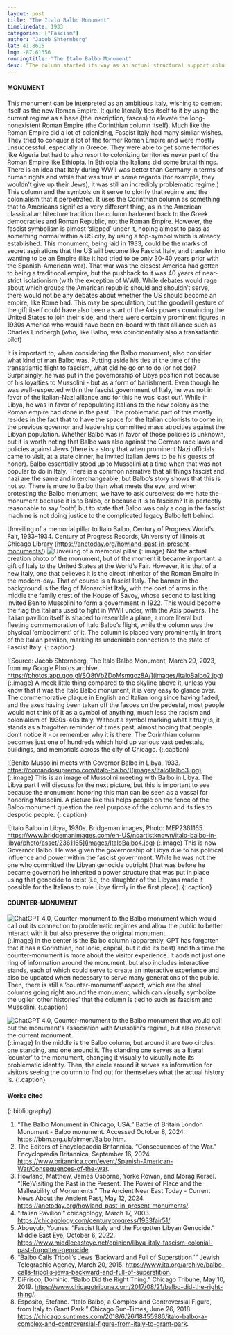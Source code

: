 ```yaml
---
layout: post 
title: "The Italo Balbo Monument" 
timelinedate: 1933 
categories: ["Fascism"] 
author: "Jacob Shternberg" 
lat: 41.8615 
lng: -87.61356 
runningtitle: "The Italo Balbo Monument" 
desc: “The column started its way as an actual structural support column of a building (not known exactly) on the shores of Ostia, one of Ancient Rome’s port cities. Around 2000 years later, in 1933, it was shipped off on a boat to the United States by Fascist Italy to commemorate the flight of Air Marshall Italo Balbo, who led a transatlantic flight in 1933. The base was also added at this time by Italian architects, made from Travertine, a popular stone used widely during the Roman Empire, containing an inscription and 4 bundles of fasces with axes on the sides.” 
---
```


#### MONUMENT
This monument can be interpreted as an ambitious Italy, wishing to cement itself as the new Roman Empire. It quite literally ties itself to it by using the current regime as a base (the inscription, fasces) to elevate the long-nonexistent Roman Empire (the Corinthian column itself). Much like the Roman Empire did a lot of colonizing, Fascist Italy had many similar wishes. They tried to conquer a lot of the former Roman Empire and were mostly unsuccessful, especially in Greece. They were able to get some territories like Algeria but had to also resort to colonizing territories never part of the Roman Empire like Ethiopia. In Ethiopia the Italians did some brutal things. There is an idea that Italy during WWII was better than Germany in terms of human rights and while that was true in some regards (for example, they wouldn’t give up their Jews), it was still an incredibly problematic regime.) This column and the symbols on it serve to glorify that regime and the colonialism that it perpetrated. It uses the Corinthian column as something that to Americans signifies a very different thing, as in the American classical architecture tradition the column harkened back to the Greek democracies and Roman Republic, not the Roman Empire. However, the fascist symbolism is almost ‘slipped’ under it, hoping almost to pass as something normal within a US city, by using a top-symbol which is already established. This monument, being laid in 1933, could be the marks of secret aspirations that the US will become like Fascist Italy, and transfer into wanting to be an Empire (like it had tried to be only 30-40 years prior with the Spanish-American war). That war was the closest America had gotten to being a traditional empire, but the pushback to it was 40 years of near-strict isolationism (with the exception of WWI). While debates would rage about which groups the American republic should and shouldn’t serve, there would not be any debates about whether the US should become an empire, like Rome had. This may be speculation, but the goodwill gesture of the gift itself could have also been a start of the Axis powers convincing the United States to join their side, and there were certainly prominent figures in 1930s America who would have been on-board with that alliance such as Charles Lindbergh (who, like Balbo, was coincidentally also a transatlantic pilot) 

It is important to, when considering the Balbo monument, also consider what kind of man Balbo was. Putting aside his ties at the time of the transatlantic flight to fascism, what did he go on to do (or not do)? Surprisingly, he was put in the governorship of Libya position not because of his loyalties to Mussolini - but as a form of banishment. Even though he was well-respected within the fascist government of Italy, he was not in favor of the Italian-Nazi alliance and for this he was ‘cast out’. While in Libya, he was in favor of repopulating Italians to the new colony as the Roman empire had done in the past. The problematic part of this mostly resides in the fact that to have the space for the Italian colonists to come in, the previous governor and leadership committed mass atrocities against the Libyan population. Whether Balbo was in favor of those policies is unknown, but it is worth noting that Balbo was also against the German race laws and policies against Jews (there is a story that when prominent Nazi officials came to visit, at a state dinner, he invited Italian Jews to be his guests of honor). Balbo essentially stood up to Mussolini at a time when that was not popular to do in Italy. There is a common narrative that all things fascist and nazi are the same and interchangeable, but Balbo’s story shows that this is not so. There is more to Balbo than what meets the eye, and when protesting the Balbo monument, we have to ask ourselves: do we hate the monument because it is to Balbo, or because it is to fascism? It is perfectly reasonable to say ‘both’, but to state that Balbo was only a cog in the fascist machine is not doing justice to the complicated legacy Balbo left behind.

>
Unveiling of a memorial pillar to Italo Balbo, Century of Progress World’s Fair, 1933–1934. Century of Progress Records, University of Illinois at Chicago Library (https://anetoday.org/howland-past-in-present-monuments/)
![Unveiling of a memorial pillar](images/ItaloBalbo1.jpg) 
{:.image}
Not the actual creation photo of the monument, but of the moment it became important: a gift of Italy to the United States at the World’s Fair. However, it is that of a new Italy, one that believes it is the direct inheritor of the Roman Empire in the modern-day. That of course is a fascist Italy. The banner in the background is the flag of Monarchist Italy, with the coat of arms in the middle the family crest of the House of Savoy, whose second to last king invited Benito Mussolini to form a government in 1922. This would become the flag the Italians used to fight in WWII under, with the Axis powers. The Italian pavilion itself is shaped to resemble a plane, a more literal but fleeting commemoration of Italo Balbo’s flight, while the column was the physical ‘embodiment’ of it. The column is placed very prominently in front of the Italian pavilion, marking its undeniable connection to the state of Fascist Italy. 
{:.caption}

![Source: Jacob Shternberg, The Italo Balbo Monument, March 29, 2023, from my Google Photos archive, https://photos.app.goo.gl/SQ8tVbZDoMsmqoz8A/](images/ItaloBalbo2.jpg) 
{:.image}
A meek little thing compared to the skyline above it, unless you know that it was the Italo Balbo monument, it is very easy to glance over. The commemorative plaque in English and Italian long since having faded, and the axes having been taken off the fasces on the pedestal, most people would not think of it as a symbol of anything, much less the racism and colonialism of 1930s-40s Italy. Without a symbol marking what it truly is, it stands as a forgotten reminder of times past, almost hoping that people don’t notice it - or remember why it is there. The Corinthian column becomes just one of hundreds which hold up various vast pedestals, buildings, and memorials across the city of Chicago. 
{:.caption}

![Benito Mussolini meets with Governor Balbo in Libya, 1933. https://comandosupremo.com/italo-balbo/](images/ItaloBalbo3.jpg) 
{:.image}
This is an image of Mussolini meeting with Balbo in Libya. The Libya part I will discuss for the next picture, but this is important to see because the monument honoring this man can be seen as a vassal for honoring Mussolini. A picture like this helps people on the fence of the Balbo monument question the real purpose of the column and its ties to despotic people. 
{:.caption}

![Italo Balbo in Libya, 1930s. Bridgeman images, Photo: MEP2361165. https://www.bridgemanimages.com/en-US/noartistknown/italo-balbo-in-libya/photo/asset/2361165](images/ItaloBalbo4.jpg) 
{:.image}
This is now Governor Balbo. He was given the governorship of Libya due to his political influence and power within the fascist government. While he was not the one who committed the Libyan genocide outright (that was before he became governor) he inherited a power structure that was put in place using that genocide to exist (i.e, the slaughter of the Libyans made it possible for the Italians to rule Libya firmly in the first place). 
{:.caption}

#### COUNTER-MONUMENT
![ChatGPT 4.0, Counter-monument to the Balbo monument which would call out its connection to problematic regimes and allow the public to better interact with it but also preserve the original monument.](images/ItaloCounter1.jpg) 
{:.image}
In the center is the Balbo column (apparently, GPT has forgotten that it has a Corinthian, not Ionic, capital, but it did its best) and this time the counter-monument is more about the visitor experience. It adds not just one ring of information around the monument, but also includes interactive stands, each of which could serve to create an interactive experience and also be updated when necessary to serve many generations of the public. Then, there is still a ‘counter-monument’ aspect, which are the steel columns going right around the monument, which can visually symbolize the uglier ‘other histories’ that the column is tied to such as fascism and Mussolini.
{:.caption}

![ChatGPT 4.0, Counter-monument to the Balbo monument that would call out the monument's association with Mussolini’s regime, but also preserve the current monument.](images/ItaloCounter2.jpg) 
{:.image}
In the middle is the Balbo column, but around it are two circles: one standing, and one around it. The standing one serves as a literal ‘counter’ to the monument, changing it visually to visually note its problematic identity. Then, the circle around it serves as information for visitors seeing the column to find out for themselves what the actual history is.
{:.caption}

#### Works cited 
{:.bibliography}
1. “The Balbo Monument in Chicago, USA.” Battle of Britain London Monument - Balbo monument. Accessed October 8, 2024. https://bbm.org.uk/airmen/Balbo.htm. 
2. The Editors of Encyclopaedia Britannica. “Consequences of the War.” Encyclopædia Britannica, September 16, 2024. https://www.britannica.com/event/Spanish-American-War/Consequences-of-the-war. 
3. Howland, Matthew, James Osborne, Yorke Rowan, and Morag Kersel. “(Re)Visiting the Past in the Present: The Power of Place and the Malleability of Monuments.” The Ancient Near East Today - Current News About the Ancient Past, May 12, 2024. https://anetoday.org/howland-past-in-present-monuments/. 
4. “Italian Pavilion.” chicagology, March 17, 2003. https://chicagology.com/centuryprogress/1933fair51/. 
5. Abouyub, Younes. “Fascist Italy and the Forgotten Libyan Genocide.” Middle East Eye, October 6, 2022. https://www.middleeasteye.net/opinion/libya-italy-fascism-colonial-past-forgotten-genocide. 
6. “Balbo Calls Tripoli’s Jews ‘Backward and Full of Superstition.’” Jewish Telegraphic Agency, March 20, 2015. https://www.jta.org/archive/balbo-calls-tripolis-jews-backward-and-full-of-superstition. 
7. DiFrisco, Dominic. “Balbo Did the Right Thing.” Chicago Tribune, May 10, 2019. https://www.chicagotribune.com/2017/08/21/balbo-did-the-right-thing/. 
8. Esposito, Stefano. “Italo Balbo, a Complex and Controversial Figure, from Italy to Grant Park.” Chicago Sun-Times, June 26, 2018. https://chicago.suntimes.com/2018/6/26/18455986/italo-balbo-a-complex-and-controversial-figure-from-italy-to-grant-park. 
